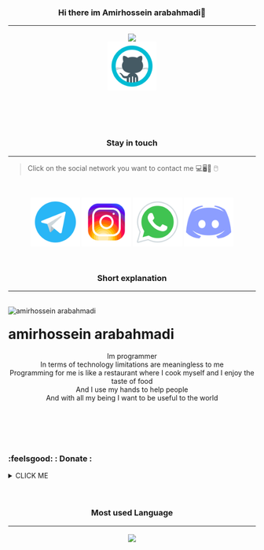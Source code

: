 <div align="center">
 
### Hi there im Amirhossein arabahmadi👋
___

<!DOCTYPE html>
 
<html>

<head>

<meta charset="UTF-8">

<meta name="viewport" content="width=device-width, initial-scale=1">
  
</head>

 
 
<header>
 
 
<a href="https://github.com/amirdecoder">
<img align="center" width="135" src="https://img.shields.io/static/v1?label=amirdecoder&message=%E2%9D%A4&logo=GitHub&color=ff0000"></a>
 <br>
 <a href="https://github.com/amirdecoder">
<img align="center" width="100" src="https://github.com/amirdecoder/File/blob/main/Social%20Net/icons8-github-480.png"></a>
 
</div>
 
 </header>
 
 
 <br>

 
<div align="center"> 
 
 ### Stay in touch
 
 </div>
 
 ___
 
 > Click on the social network you want to contact me 💻🖥️📱 🖱️
 
 <br>
 
<div align="center"> 
 
<a href="https://t.me/amirdecoder"><img align="center" width="100"  src="https://github.com/amirdecoder/File/blob/main/Social%20Net/icons8-telegram-app-480.png"></a>
<a href="https://instagram.com/amirdecoder"><img align="center" width="100" src="https://github.com/amirdecoder/File/blob/main/Social%20Net/icons8-instagram-480.png"></a>
<a href="https://wa.me/message/D3VOL2BRUSPIE1"><img align="center" width="100" src="https://github.com/amirdecoder/File/blob/main/Social%20Net/icons8-whatsapp-480.png"></a>
<a href="http://discord.gg/T4JytppwT8"><img align="center" width="100" src="https://github.com/amirdecoder/File/blob/main/Social%20Net/icons8-discord-480.png"></a>
 
</div>
 <br>

 
<div align="center"> 
 
### Short explanation
 
</div> 
 
___

<main>
 
 
<br>
<a href="https://github.com/amirdecoder/Amirhossein_arabahmadi">
<img align="left" alt="amirhossein arabahmadi" width="250" src="https://avatars.githubusercontent.com/u/121059574?v=4"></a>

<h1>
amirhossein arabahmadi
</h1>
  <div align="center">
<p> Im programmer<br>
In terms of technology limitations are meaningless to me<br>
Programming for me is like a restaurant where I cook myself and I enjoy the taste of food<br>
And I use my hands to help people<br>
And with all my being I want to be useful to the world<br>
</p>
 <br>
 <br>
</div>
 
 </main>

<br>
<br>

  ### :feelsgood: : Donate :
 
 <details><summary>CLICK ME</summary>
<p>
 
 <div align="center">
  
#### USDT :

```ruby
   TBF2i8ENeR7491Zd8ZkcyLzEcSzG5w73Mz
```
 
 #### BTC :

```ruby
   1MmBWgLaGyiXfVwPURKULMeaDPNagdZ8nc
```
</div>
</p>
</details>

<br>
<br>

 <div align="center">
 
### Most used Language
 
</div> 
 
___

 
<div align="center"> 
 
<a href="https://github.com/amirdecoder">
<img align="center" src="https://github-readme-stats.vercel.app/api/top-langs/?username=amirdecoder"></a>

</div> 
 
<div align="center"> 
 
<br>

<footer>

</footer>

</html>
